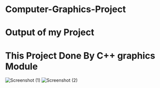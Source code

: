 # Computer-Graphics-Project
# Output of my Project

# This Project Done By C++ graphics Module 
![Screenshot (1)](https://user-images.githubusercontent.com/103106417/215263445-bb4f0672-837d-49ba-b274-2f58efbde8b5.png)
![Screenshot (2)](https://user-images.githubusercontent.com/103106417/215263447-c6a43795-11e2-47b4-aa76-69203349475a.png)
